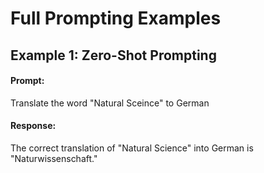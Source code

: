 # Full Prompting Examples
## Example 1: Zero-Shot Prompting
#### Prompt:
Translate the word "Natural Sceince" to German  
#### Response:
The correct translation of "Natural Science" into German is "Naturwissenschaft."
